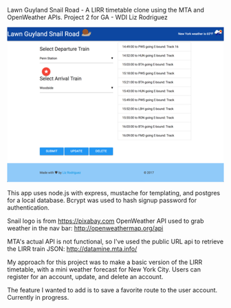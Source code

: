 Lawn Guyland Snail Road - A LIRR timetable clone using the MTA and OpenWeather APIs.
Project 2 for GA - WDI
Liz Rodriguez

![project2](https://github.com/lizrodriguez/lawnguylandsnailroad/blob/master/other_files/screenshot.png)

This app uses node.js with express, mustache for templating, and postgres for a local database.
Bcrypt was used to hash signup password for authentication.

Snail logo is from  https://pixabay.com
OpenWeather API used to grab weather in the nav bar: http://openweathermap.org/api

MTA's actual API is not functional, so I've used the public URL api to retrieve the LIRR train JSON:  http://datamine.mta.info/

My approach for this project was to make a basic version of the LIRR timetable, with a mini weather forecast for New York City. Users can register for an account, update, and delete an account.

The feature I wanted to add is to save a favorite route to the user account. Currently in progress.
